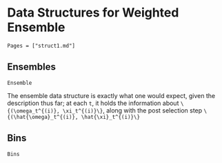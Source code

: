 # Data Structures for Weighted Ensemble

```@contents
Pages = ["struct1.md"]
```

## Ensembles
```@docs
Ensemble
```

The ensemble data structure is exactly what one would expect, given the
description thus far; at each ``t``, it holds the information about ``\{(\omega_t^{(i)}, \xi_t^{(i)}\}``, along with the post selection step ``\{(\hat{\omega}_t^{(i)}, \hat{\xi}_t^{(i)}\}``

## Bins
```@docs
Bins
```

